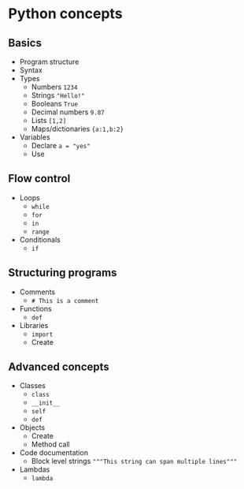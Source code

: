# Python concepts

## Basics

* Program structure
* Syntax
* Types
    * Numbers `1234`
    * Strings `"Hello!"`
    * Booleans `True`
    * Decimal numbers `9.87`
    * Lists `[1,2]`
    * Maps/dictionaries `{a:1,b:2}`
* Variables
    * Declare `a = "yes"`
    * Use

## Flow control

* Loops
    * `while`
    * `for`
    * `in`
    * `range`
* Conditionals
    * `if`

## Structuring programs

* Comments
    * `# This is a comment`
* Functions
    * `def`
* Libraries
    * `import`
    * Create

## Advanced concepts

* Classes
    * `class`
    * `__init__`
    * `self`
    * `def`
* Objects
    * Create
    * Method call
* Code documentation
    * Block level strings `"""This string can span multiple lines"""`
* Lambdas
    * `lambda`
